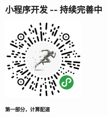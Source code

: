 # 小程序开发 -- 持续完善中

<!-- ![alt 小程序码](/static/images/programCode.png "小程序") -->
<img src="/static/images/programCode.png" width="50%" />

### 第一部分，计算配速
